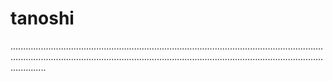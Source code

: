 # tanoshi
......................................................................................................................................................................................................................................................................